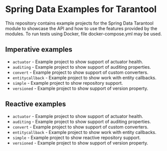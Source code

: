 # Spring Data Examples for Tarantool

This repository contains example projects for the Spring Data Tarantool module 
to showcase the API and how to use the features provided by the modules. 
To run tests using Docker, file docker-compose.yml may be used.

## Imperative examples

* `actuator` - Example project to show support of actuator health.
* `auditing` - Example project to show support of auditing properties.
* `convert` - Example project to show support of custom converters.
* `entitycallback` - Example project to show work with entity callbacks.
* `simple` - Example project to show repository support.
* `versioned` - Example project to show support of version property.

## Reactive examples

* `actuator` - Example project to show support of actuator health.
* `auditing` - Example project to show support of auditing properties.
* `convert` - Example project to show support of custom converters.
* `entitycallback` - Example project to show work with entity callbacks.
* `simple` - Example project to show reactive repository support.
* `versioned` - Example project to show support of version property.